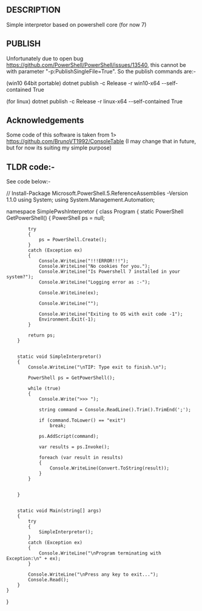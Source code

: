 DESCRIPTION
-----------

Simple interpretor based on powershell core (for now 7)



PUBLISH
-------

Unfortunately due to open bug https://github.com/PowerShell/PowerShell/issues/13540, this cannot be with parameter "-p:PublishSingleFile=True". So the publish commands are:-

(win10 64bit portable)
dotnet publish -c Release -r win10-x64   --self-contained True

(for linux)
dotnet publish -c Release -r linux-x64 --self-contained True



Acknowledgements
----------------
Some code of this software is taken from
1> https://github.com/BrunoVT1992/ConsoleTable (I may change that in future, but for now its suiting my simple purpose)



TLDR code:-
-----------
See code below:-



// Install-Package Microsoft.PowerShell.5.ReferenceAssemblies -Version 1.1.0
using System;
using System.Management.Automation;

namespace SimplePwshInterpretor
{
    class Program
    {
        static PowerShell GetPowerShell()
        {
            PowerShell ps = null;

            try
            {
                ps = PowerShell.Create();
            }
            catch (Exception ex)
            {
                Console.WriteLine("!!!ERROR!!!");
                Console.WriteLine("No cookies for you.");
                Console.WriteLine("Is Powershell 7 installed in your system?");
                Console.WriteLine("Logging error as :-");

                Console.WriteLine(ex);

                Console.WriteLine("");

                Console.WriteLine("Exiting to OS with exit code -1");
                Environment.Exit(-1);
            }

            return ps;
        }


        static void SimpleInterpretor()
        {
            Console.WriteLine("\nTIP: Type exit to finish.\n");

            PowerShell ps = GetPowerShell();

            while (true)
            {
                Console.Write(">>> ");

                string command = Console.ReadLine().Trim().TrimEnd(';');

                if (command.ToLower() == "exit")
                    break;

                ps.AddScript(command);

                var results = ps.Invoke();

                foreach (var result in results)
                {
                    Console.WriteLine(Convert.ToString(result));
                }
            }


        }


        static void Main(string[] args)
        {
            try
            {
                SimpleInterpretor();
            }
            catch (Exception ex)
            {
                Console.WriteLine("\nProgram terminating with Exception:\n" + ex);
            }

            Console.WriteLine("\nPress any key to exit...");
            Console.Read();
        }
    }
}
